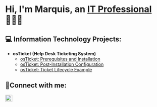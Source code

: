 <h1>Hi, I'm Marquis, an <a href="https://linkedin.com/in/marquis-taylor-35a8a3272">IT Professional</a>👨🏽‍💻</h1>

<h2>💻 Information Technology Projects:</h2>

- <b>osTicket (Help Desk Ticketing System)</b>
  - [osTicket: Prerequisites and Installation](https://github.com/Mtay102/osticket-prereqs)
  - [osTicket: Post-Installation Configuration](https://github.com/Mtay102/post-install-config)
  - [osTicket: Ticket Lifecycle Example](https://github.com/Mtay102/ticket-lifecycle)


<h2>🤳Connect with me:</h2>

[<img align="left" alt="Josh | LinkedIn" width="22px" src="https://cdn.jsdelivr.net/npm/simple-icons@v3/icons/linkedin.svg" />][linkedin]

[linkedin]: https://linkedin.com/in/marquis-taylor-35a8a3272
